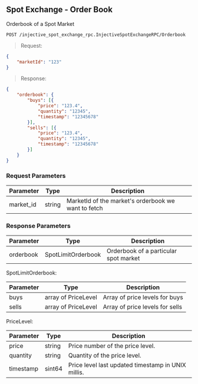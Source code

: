 ## Spot Exchange - Order Book

Orderbook of a Spot Market

`POST /injective_spot_exchange_rpc.InjectiveSpotExchangeRPC/Orderbook`

> Request: 

```json
{
	"marketId": "123"
}
```

> Response:

```json
{
	"orderbook": {
		"buys": [{
			"price": "123.4",
			"quantity": "12345",
			"timestamp": "12345678"
		}],
		"sells": [{
			"price": "123.4",
			"quantity": "12345",
			"timestamp": "12345678"
		}]
	}
}
```

### Request Parameters

Parameter | Type  | Description
--------- | -------  | -----------
market_id | string | MarketId of the market's orderbook we want to fetch

### Response Parameters

Parameter | Type  | Description
--------- | -------  | -----------
orderbook | SpotLimitOrderbook  | Orderbook of a particular spot market

SpotLimitOrderbook:

Parameter | Type  | Description
--------- | -------  | -----------
buys | array of PriceLevel | Array of price levels for buys
sells | array of PriceLevel | Array of price levels for sells

PriceLevel:

Parameter | Type  | Description
--------- | -------  | -----------
price | string | Price number of the price level.
quantity | string | Quantity of the price level.
timestamp | sint64 | Price level last updated timestamp in UNIX millis.
